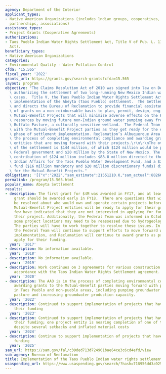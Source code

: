 ```yaml
---
agency: Department of the Interior
applicant_types:
- Native American Organizations (includes lndian groups, cooperatives, corporations,
  partnerships, associations)
assistance_types:
- Project Grants (Cooperative Agreements)
authorizations:
- Taos Pueblo Indian Water Rights Settlement Act, Title V of Pub. L. 111-291 (Settlement
  Act).
beneficiary_types:
- Native American Organizations
categories:
- Environmental Quality - Water Pollution Control
cfda: '15.565'
fiscal_year: '2022'
grants_url: https://grants.gov/search-grants?cfda=15.565
layout: program
objective: "The Claims Resolution Act of 2010 was signed into law on December 8, 2010,\
  \ authorizing the settlement of two long-running New Mexico Indian water rights\
  \ cases.  Title V, the Taos Pueblo Indian Water Rights Settlement Act, authorizes\
  \ implementation of the Abeyta (Taos Pueblo) settlement.  The Settlement Act authorizes\
  \ and directs the Bureau of Reclamation to provide financial assistance in the form\
  \ of grants on a non-reimbursable basis to plan, permit, design, engineer, and construct\
  \ Mutual-Benefit Projects that will minimize adverse effects on the Pueblo’s water\
  \ resources by moving future non-Indian ground water pumping away from the Pueblo’s\
  \ Buffalo Pasture, a culturally sensitive wetland.  The Federal Team is working\
  \ with the Mutual-Benefit Project parties as they get ready for the on-the-ground\
  \ phase of settlement implementation. Reclamation’s Albuquerque Area Office is in\
  \ the process of completing environmental compliance and awarding grants to the\
  \ entities that are moving forward with their projects.\r\n\r\nThe overall cost\
  \ of the settlement is $144 million, of which $124 million would be paid by the\
  \ Federal government and $20 million by the State of New Mexico. The total federal\
  \ contribution of $124 million includes $88.0 million directed to the Bureau of\
  \ Indian Affairs for the Taos Pueblo Water Development Fund, and a $36 million settlement\
  \ fund ($16 million mandatory and $20 million discretionary funds) directed to Reclamation\
  \ for the Mutual-Benefit Projects."
obligations: '[{"x":"2022","sam_estimate":21551210.0,"sam_actual":8026658.0,"usa_spending_actual":8491710.76},{"x":"2023","sam_estimate":0.0,"sam_actual":0.0,"usa_spending_actual":0.0},{"x":"2024","sam_estimate":0.0,"sam_actual":0.0,"usa_spending_actual":0.0}]'
permalink: /program/15.565.html
popular_name: Abeyta Settlement
results:
- description: The first grant for $4M was awarded in FY17, and at least one more
    grant should be awarded early in FY18.  There are questions that will need to
    be resolved about who would own and operate certain projects before some of the
    Mutual-Benefit Project entities will be ready to apply for their grants, as a
    few have indicated that they are not interested in applying for funding or constructing
    their project. Additionally, the Federal Team was informed in October 2017 that
    some project locations may need to be reassessed due to hydrogeologic concerns.
    The parties will have to work together to resolve these issues. In the meantime,
    the Federal Team will continue to support efforts to move forward with settlement
    implementation, and Reclamation will continue to award grants as project entities
    apply for their funding.
  year: '2017'
- description: No information available.
  year: '2018'
- description: No information available.
  year: '2019'
- description: Work continues on 3 agreements for various construction projects in
    accordance with the Taos Indian Water Rights Settlement agreement.
  year: '2020'
- description: The AAO is in the process of completing environmental compliance and
    awarding grants to the Mutual-Benefit parties moving forward with project implementation
    in Taos Pueblo and non-pueblo areas, including pumping groundwater away from buffalo
    pasture and increasing groundwater production capacity.
  year: '2022'
- description: Continued to support implementation of projects that have received
    their funding
  year: '2023'
- description: Continued to support implementation of projects that have received
    their funding; one project entity is nearing completion of one of their projects
    despite several setbacks and inflated material costs
  year: '2024'
- description: Continue to support implementation of projects that have received their
    funding
  year: '2025'
sam_url: https://sam.gov/fal/c39ded713d724901bae64ce3c6cd4efd/view
sub-agency: Bureau of Reclamation
title: Implementation of the Taos Pueblo Indian water rights settlement
usaspending_url: https://www.usaspending.gov/search/?hash=718956dd3a925c525f5cf147ae2d606e
---
```

